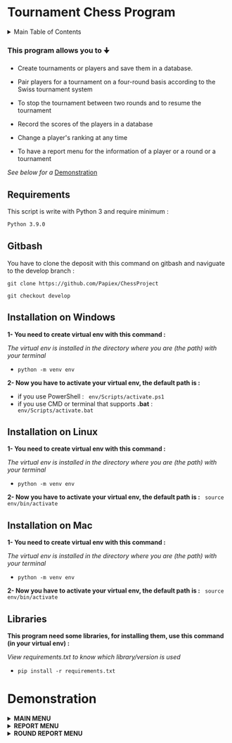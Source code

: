 # Tournament Chess Program

<!-- TABLE OF CONTENTS -->
<details>
  <summary>Main Table of Contents</summary>
  <ol>
    <li><a href="#requirements">Requirements</a></li>
    <li><a href="#gitbash">Gitbash</a></li>
    <li><a href="#installation-on-windows">Installation on Windows</a></li>
    <li><a href="#installation-on-linux">Installation on Linux</a></li>
    <li><a href="#installation-on-mac">Installation on Mac</a></li>
    <li><a href="#libraries">Libraries</a></li>
    <li><a href="#demonstration">Demonstration</a></li>
  </ol>
</details>


### This program allows you to 🠋

- Create tournaments or players and save them in a database.

- Pair players for a tournament on a four-round basis according to the Swiss tournament system

- To stop the tournament between two rounds and to resume the tournament

- Record the scores of the players in a database

- Change a player's ranking at any time

- To have a report menu for the information of a player or a round or a tournament

*See below for a* <a href="#demonstration">Demonstration</a>

## Requirements
This script is write with Python 3 and require minimum :
```bash
Python 3.9.0
```
## Gitbash
You have to clone the deposit with this command on gitbash and naviguate to the develop branch :
```
git clone https://github.com/Papiex/ChessProject
```
```
git checkout develop
```
## Installation on Windows
__1- You need to create virtual env with this command :__

*The virtual env is installed in the directory where you are (the path) with your terminal*

- ```python -m venv env```

__2- Now you have to activate your virtual env, the default path is :__
- if you use PowerShell :
``` env/Scripts/activate.ps1```
- if you use CMD or terminal that supports __.bat__ :
``` env/Scripts/activate.bat```

## Installation on Linux
__1- You need to create virtual env with this command :__

*The virtual env is installed in the directory where you are (the path) with your terminal*

- ```python -m venv env```

__2- Now you have to activate your virtual env, the default path is :__
``` source env/bin/activate```

## Installation on Mac
__1- You need to create virtual env with this command :__

*The virtual env is installed in the directory where you are (the path) with your terminal*

- ```python -m venv env```

__2- Now you have to activate your virtual env, the default path is :__
``` source env/bin/activate```

## Libraries
__This program need some libraries, for installing them, use this command (in your virtual env) :__

*View requirements.txt to know which library/version is used*

- ```pip install -r requirements.txt```

# Demonstration

<details>
  <summary><b>MAIN MENU</b></summary>

<li><a href="#create-a-tournament">Create a tournament</a></li>
<li><a href="#add-players-to-a-tournament">Add players to a Tournament</a></li>
<li><a href="#launch-or-continue-a-tournament">Launch or continue a tournament</a></li>
<li><a href="#add-player-to-database">Add player to database</a></li>
<li><a href="#modify-player-general-score">Modify player general score</a></li>
<li><a href="#report-menu">Report menu</a></li>
<li><a href="#exit-the-program">Exit the program</a></li>

![image](https://user-images.githubusercontent.com/81369778/136022869-22b1f44c-b777-46e4-9f4b-4c334afbe9a0.png)

## Create a tournament

¤ ***THE PROGRAM WILL ASK YOU :***
- The name
- The place
- The start and end date
- The time between tour
- The description

...and will save the tournament into the database.

![image](https://user-images.githubusercontent.com/81369778/136024702-b5e2a6e7-1aeb-4160-bffc-27826356c941.png)

## Add players to a Tournament

¤ ***THE PROGRAM WILL SHOW YOU ALL THE TOURNAMENTS
AND WAIT YOU CHOOSE TOURNAMENT ID FOR ADD PLAYERS 🠋***

![image](https://user-images.githubusercontent.com/81369778/136026037-f0a6370e-428d-4f8f-b940-3eaea5b41beb.png)

¤ ***NOW YOU HAVE TO SELECT 8 PLAYERS ID 🠋***

![image](https://user-images.githubusercontent.com/81369778/136026617-9a513a54-59df-4e91-abb5-3e4b91040ae1.png)

¤ ***AFTER THAT THE LIST OF SELECTED PLAYERS IS DISPLAYED 🠋***

![image](https://user-images.githubusercontent.com/81369778/136037072-357847c4-6f50-411b-bc88-3a33c729d4de.png)

## Launch or continue a tournament

## Add player to database

¤ ***THE PROGRAM WILL ASK YOU :***
- The first name
- The last name
- The birthday
- The genre

...and will save the player into the database.

![image](https://user-images.githubusercontent.com/81369778/136023836-f68d5432-e6f1-4aeb-8385-d900e0da2640.png)

## Modify player general score

## Report menu

¤ ***GO TO THE***
<a href="#report-menu">REPORT MENU</a>

## Exit the program

¤ ***SIMPLY EXIT THE PROGRAM***
</details>
  
<details>
  <summary><b>REPORT MENU</b></summary>

<li><a href="#show-all-tournaments">Show all tournaments</a></li>
<li><a href="#show-all-saved-players">Show all saved players</a></li>
<li><a href="#show-players-of-specific-tournament">Show players of specific tournament</a></li>
<li><a href="#show-round-report-menu-of-specific-tournament">Show round report menu of specific tournament</a></li>
<li><a href="#back-to-the-main-menu">Back to the main menu</a></li>

![image](https://user-images.githubusercontent.com/81369778/136050952-cace051e-2370-4967-8742-f1aecd4bf530.png)

## Show all tournaments

## Show all saved players

## Show players of specific tournament

## Show round report menu of specific tournament

## Back to the main menu
 
</details>

<details>
  <summary><b>ROUND REPORT MENU</b></summary>

  
<li><a href="#show-all-rounds-results">Show all rounds results</a></li>
<li><a href="#show-round-x-results">Show round X results</a></li>
<li><a href="#back-to-the-report-menu">Back to the report menu</a></li>

![image](https://user-images.githubusercontent.com/81369778/136052754-13420d89-8f89-463a-9d51-e2ab289c99a7.png)

## Show all rounds results

## Show round X results

## Back to the report menu
  
</details>

